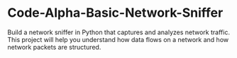 # Code-Alpha-Basic-Network-Sniffer


Build a network sniffer in Python that captures and
analyzes network traffic. This project will help you
understand how data flows on a network and how
network packets are structured.
